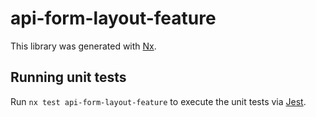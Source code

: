 # api-form-layout-feature

This library was generated with [Nx](https://nx.dev).

## Running unit tests

Run `nx test api-form-layout-feature` to execute the unit tests via [Jest](https://jestjs.io).
